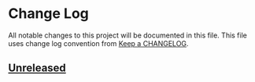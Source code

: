 # Change Log
All notable changes to this project will be documented in this file.
This file uses change log convention from [Keep a CHANGELOG](http://keepachangelog.com).

## [Unreleased][unreleased]


[unreleased]: https://github.com/hadenlabs/anisble-role-php/compare/0.0.3...HEAD
[0.0.3]: https://github.com/hadenlabs/anisble-role-php/compare/0.0.2...0.0.3
[0.0.2]: https://github.com/hadenlabs/anisble-role-php/compare/0.0.1...0.0.2
[0.0.1]: https://github.com/hadenlabs/anisble-role-php/compare/0.0.0...0.0.1

[CHANGELOG.md]: CHANGELOG.md
[CONTRIBUTING.md]: CONTRIBUTING.md
[LICENCE]: LICENCE
[README.md]: README.md
